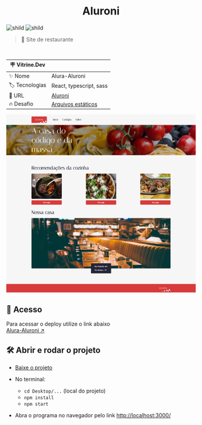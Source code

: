 <div align="center">
	<h1>Aluroni</h1>
</div>


![shild](https://img.shields.io/github/repo-size/lucash-barbosa/Aluroni)
![shild](https://img.shields.io/github/last-commit/lucash-barbosa/Aluroni)

> :book: Site de restaurante

<br>

| :placard: Vitrine.Dev |     |
| -------------  | --- |
| :sparkles: Nome        | Alura-Aluroni
| :label: Tecnologias | React, typescript, sass
| :rocket: URL         | <a href="https://alura-aluroni.vercel.app">Aluroni</a>
| :fire: Desafio     | <a href="https://cursos.alura.com.br/course/react-arquivos-estaticos">Arquivos estáticos</a>
                                                  
![Aluroni](screencapture.png#vitrinedev)

## 🚀 Acesso
Para acessar o deploy utilize o link abaixo
<br>
[Alura-Aluroni ↗️](https://alura-aluroni.vercel.app)

## 🛠️ Abrir e rodar o projeto
- [Baixe o projeto](https://github.com/lucash-barbosa/Aluroni/archive/refs/heads/master.zip)
  
- No terminal:
  - `cd Desktop/...` (local do projeto)
  - `npm install`
  - `npm start`

- Abra o programa no navegador pelo link <a href="http://localhost:3000/">http://localhost:3000/</a>
